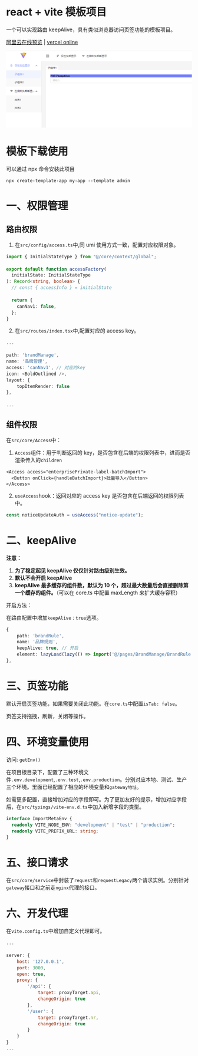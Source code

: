 # react + vite 模板项目

<!-- [在线预览](https://th-template.vercel.app/) -->

一个可以实现路由 keepAlive，具有类似浏览器访问页签功能的模板项目。

[阿里云在线预览](http://47.108.203.65) | [vercel online](https://th-template.vercel.app/)

<!-- ![image](https://user-images.githubusercontent.com/48620706/209778605-428a6444-55b2-457a-aa0d-42b2cb908b4c.png) -->

![example](./template/public/example.gif)

# 模板下载使用

可以通过 npx 命令安装此项目

```shell
npx create-template-app my-app --template admin
```

# 一、权限管理

## 路由权限

1. 在`src/config/access.ts`中,同 umi 使用方式一致，配置对应权限对象。

```ts
import { InitialStateType } from "@/core/context/global";

export default function accessFactory(
  initialState: InitialStateType
): Record<string, boolean> {
  // const { accessInfo } = initialState

  return {
    canNav1: false,
  };
}
```

2. 在`src/routes/index.tsx`中,配置对应的 access key。

```ts
...

path: 'brandManage',
name: '品牌管理',
access: 'canNav1', // 对应的key
icon: <BoldOutlined />,
layout: {
	topItemRender: false
},

...
```

## 组件权限

在`src/core/Access`中：

1. `Access`组件：用于判断返回的 key，是否包含在后端的权限列表中，进而是否渲染传入的`children`

```tsx
<Access access="enterprisePrivate-label-batchImport">
  <Button onClick={handleBatchImport}>批量导入</Button>
</Access>
```

2. `useAccess`hook：返回对应的 access key 是否包含在后端返回的权限列表中。

```ts
const noticeUpdateAuth = useAccess("notice-update");
```

# 二、keepAlive

**注意：**

1. **为了稳定起见 keepAlive 仅仅针对路由级别生效。**
2. **默认不会开启 keepAlive**
3. **keepAlive 最多缓存的组件数，默认为 10 个，超过最大数量后会直接删除第一个缓存的组件。**（可以在 core.ts 中配置 maxLength 来扩大缓存容积）

开启方法：

在路由配置中增加`keepAlive：true`选项。

```ts
{
	path: 'brandRule',
	name: '品牌规则',
	keepAlive: true, // 开启
	element: lazyLoad(lazy(() => import('@/pages/BrandManage/BrandRule')))
},
```

# 三、页签功能

默认开启页签功能，如果需要关闭此功能。在`core.ts`中配置`isTab: false`。

页签支持拖拽，刷新，关闭等操作。

# 四、环境变量使用

访问: `getEnv()`

在项目根目录下，配置了三种环境文件`.env.development`,`.env.test`,`.env.production`。分别对应本地、测试、生产三个环境。里面已经配置了相应的环境变量和`gateway地址`。

如需更多配置，直接增加对应的字段即可。为了更加友好的提示，增加对应字段后，在`src/typings/vite-env.d.ts`中加入新增字段的类型。

```ts
interface ImportMetaEnv {
  readonly VITE_NODE_ENV: "development" | "test" | "production";
  readonly VITE_PREFIX_URL: string;
}
```

# 五、接口请求

在`src/core/service`中封装了`request`和`requestLegacy`两个请求实例。分别针对`gateway`接口和之前走`nginx`代理的接口。

# 六、开发代理

在`vite.config.ts`中增加自定义代理即可。

```js
...

server: {
	host: '127.0.0.1',
	port: 3000,
	open: true,
	proxy: {
		'/api': {
			target: proxyTarget.api,
			changeOrigin: true
		},
		'/user': {
			target: proxyTarget.nr,
			changeOrigin: true
		}
	}
}
...
```
